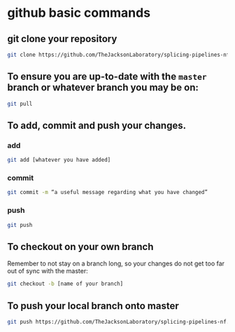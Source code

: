 # github basic commands

## git clone your repository

```bash
git clone https://github.com/TheJacksonLaboratory/splicing-pipelines-nf.git
```
 
## To ensure you are up-to-date with the `master` branch or whatever branch you may be on:

```bash
git pull
```

## To add, commit and push your changes.

### add
```bash
git add [whatever you have added]
```

### commit

```bash
git commit -m “a useful message regarding what you have changed”
```
 
### push

```bash
git push
```

## To checkout on your own branch 

Remember to not stay on a branch long, so your changes do not get too far out of sync with the master:

```bash
git checkout -b [name of your branch]
```

## To push your local branch onto master


```bash
git push https://github.com/TheJacksonLaboratory/splicing-pipelines-nf.git [name of your branch]
```
 